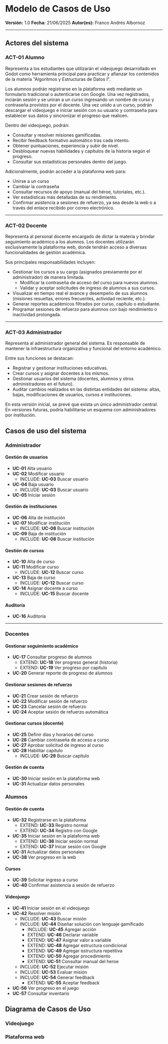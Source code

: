 # Modelo de Casos de Uso

**Versión:** 1.0
**Fecha:** 21/06/2025
**Autor(es):** Franco Andrés Albornoz

---

## Actores del sistema

### ACT-01 Alumno

Representa a los estudiantes que utilizarán el videojuego desarrollado en Godot como herramienta principal para practicar y afianzar los contenidos de la materia "Algoritmos y Estructuras de Datos I".

Los alumnos podrán registrarse en la plataforma web mediante un formulario tradicional o autenticarse con Google. Una vez registrados, inciarán sesión y se uniran a un curso ingresando un nombre de curso y contraseña provistos por el docente. Una vez unido a un curso, podrán descargar el videojuego e iniciar sesión con su usuario y contraseña para establecer sus datos y sincronizar el progreso que realicen.

Dentro del videojuego, podrán:

- Consultar y resolver misiones gamificadas.
- Recibir feedback formativo automático tras cada intento.
- Obtener puntuaciones, experiencia y subir de nivel.
- Desbloquear nuevas habilidades y capítulos de la historia según el progreso.
- Consultar sus estadísticas personales dentro del juego.

Adicionalmente, podrán acceder a la plataforma web para:

- Unirse a un curso
- Cambiar la contraseña
- Consultar recursos de apoyo (manual del héroe, tutoriales, etc.).
- Ver estadísticas más detalladas de su rendimiento.
- Confirmar asistencia a sesiones de refuerzo, ya sea desde la web o a través del enlace recibido por correo electrónico.

---

### ACT-02 Docente

Representa al personal docente encargado de dictar la materia y brindar seguimiento académico a los alumnos. Los docentes utilizarán exclusivamente la plataforma web, donde tendrán acceso a diversas funcionalidades de gestión académica.

Sus principales responsabilidades incluyen:

- Gestionar los cursos a su cargo (asignados previamente por el administrador) de manera limitada.
  - Modificar la contraseña de acceso del curso para nuevos alumnos.
  - Validar y aceptar solicitudes de ingreso de alumnos a sus cursos.
- Visualizar en tiempo real el avance y desempeño de sus alumnos (misiones resueltas, errores frecuentes, actividad reciente, etc.).
- Generar reportes académicos filtrados por curso, capítulo o estudiante.
- Programar sesiones de refuerzo para alumnos con bajo rendimiento o inactividad prolongada.

---

### ACT-03 Administrador

Representa al administrador general del sistema. Es responsable de mantener la infraestructura organizativa y funcional del entorno académico.

Entre sus funciones se destacan:

- Registrar y gestionar instituciones educativas.
- Crear cursos y asignar docentes a los mismos.
- Gestionar usuarios del sistema (docentes, alumnos y otros administradores en el futuro).
- Auditar cambios realizados en las distintas entidades del sistema: altas, bajas, modificaciones de usuarios, cursos e instituciones.

En esta versión inicial, se prevé que exista un único administrador central. En versiones futuras, podría habilitarse un esquema con administradores por institución.

## Casos de uso del sistema

### Administrador

#### Gestión de usuarios

- **UC-01** Alta usuario  
- **UC-02** Modificar usuario  
  - INCLUDE: **UC-03** Buscar usuario  
- **UC-04** Baja usuario  
  - INCLUDE: **UC-03** Buscar usuario  
- **UC-05** Iniciar sesión

#### Gestión de instituciones

- **UC-06** Alta de institución  
- **UC-07** Modificar institución  
  - INCLUDE: **UC-08** Buscar institución  
- **UC-09** Baja de institución  
  - INCLUDE: **UC-08** Buscar institución  

#### Gestión de cursos

- **UC-10** Alta de curso  
- **UC-11** Modificar curso  
  - INCLUDE: **UC-12** Buscar curso  
- **UC-13** Baja de curso  
  - INCLUDE: **UC-12** Buscar curso  
- **UC-14** Asignar docente a curso  
  - INCLUDE: **UC-15** Buscar docente  

#### Auditoría

- **UC-16** Auditoría

---

### Docentes

#### Gestionar seguimiento académico

- **UC-17** Consultar progreso de alumnos
  - EXTEND: **UC-18** Ver progreso general (historia)
  - EXTEND: **UC-19** Ver progreso por capítulo
- **UC-20** Generar reporte de progreso de alumnos

#### Gestionar sesiones de refuerzo
- **UC-21** Crear sesión de refuerzo
- **UC-22** Modificar sesión de refuerzo
- **UC-23** Cancelar sesión de refuerzo
- **UC-24** Aceptar sesión de refuerzo automática

#### Gestionar cursos (docente)
- **UC-25** Definir días y horarios del curso
- **UC-26** Cambiar contraseña de acceso a curso
- **UC-27** Aprobar solicitud de ingreso al curso
- **UC-28** Habilitar capítulo
  - INCLUDE: **UC-29** Buscar capítulo

#### Gestión de cuenta
- **UC-30** Iniciar sesión en la plataforma web
- **UC-31** Actualizar datos personales

### Alumnos

#### Gestión de cuenta
- **UC-32** Registrarse en la plataforma
  - EXTEND: **UC-33** Registro normal
  - EXTEND: **UC-34** Registro con Google
- **UC-35** Iniciar sesión en la plataforma web
  - EXTEND: **UC-36** Iniciar sesión normal
  - EXTEND: **UC-37** Inicar sesión con Google
- **UC-31** Actualizar datos personales
- **UC-38** Ver progreso en la web

#### Cursos
- **UC-39** Solicitar ingreso a curso
- **UC-40** Confirmar asistencia a sesión de refuerzo

#### Videojuego
- **UC-41** Iniciar sesión en el videojuego
- **UC-42** Resolver misión
  - INCLUDE: **UC-43** Buscar misión
  - INCLUDE: **UC-44** Diseñar solución con lenguaje gamificado
    - INCLUDE: **UC-45** Agregar acción
    - EXTEND: **UC-46** Declarar variable
    - EXTEND: **UC-47** Asignar valor a variable
    - EXTEND: **UC-48** Agregar estructura condicional
    - EXTEND: **UC-49** Agregar estructura repetitiva
    - EXTEND: **UC-50** Agregar procedimiento
    - EXTEND: **UC-51** Consultar manual del heroe
  - INCLUDE: **UC-52** Ejecutar misión
  - INCLUDE: **UC-53** Evaluar misión
  - INCLUDE: **UC-54** Generar feedback
    - EXTEND: **UC-55** Aceptar feedback
- **UC-56** Ver progreso en el juego
- **UC-57** Consultar inventario


## Diagrama de Casos de Uso

### Videojuego

### Plataforma web






